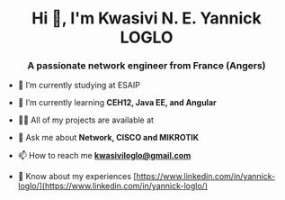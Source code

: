 <h1 align="center">Hi 👋, I'm Kwasivi N. E. Yannick LOGLO</h1>
<h3 align="center">A passionate network engineer from France (Angers)</h3>

- 🔭 I’m currently studying at ESAIP 

- 🌱 I’m currently learning **CEH12, Java EE, and Angular**

- 👨‍💻 All of my projects are available at

- 💬 Ask me about **Network, CISCO and MIKROTIK**

- 📫 How to reach me **kwasiviloglo@gmail.com**

- 📄 Know about my experiences [https://www.linkedin.com/in/yannick-loglo/](https://www.linkedin.com/in/yannick-loglo/)

